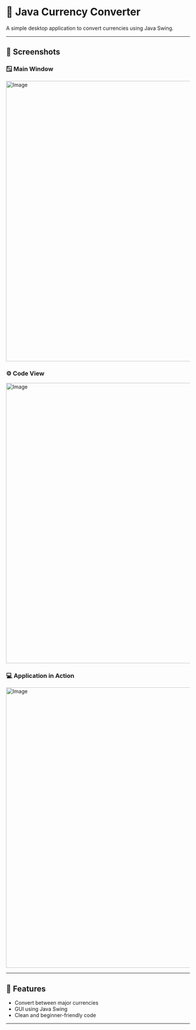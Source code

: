 # 💱 Java Currency Converter

A simple desktop application to convert currencies using Java Swing.

---

## 📸 Screenshots

### 🪟 Main Window
<img width="1365" height="767" alt="Image" src="https://github.com/user-attachments/assets/9369b6b9-6ace-44ed-ad1d-a8e21005d8a2" />

### ⚙️ Code View

<img width="1365" height="767" alt="Image" src="https://github.com/user-attachments/assets/f3d77d2a-f994-4ba7-85c3-7a93c88d89dc" />

### 💻 Application in Action
<img width="1365" height="767" alt="Image" src="https://github.com/user-attachments/assets/411cb33b-0175-438b-a400-e10b45006784" />


---

## 🚀 Features

- Convert between major currencies
- GUI using Java Swing
- Clean and beginner-friendly code

---





